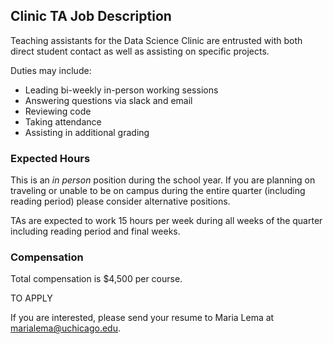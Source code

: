 ## Clinic TA Job Description

Teaching assistants for the Data Science Clinic are entrusted with both direct student contact as well as assisting on specific projects.

Duties may include:

* Leading bi-weekly in-person working sessions
* Answering questions via slack and email
* Reviewing code
* Taking attendance 
* Assisting in additional grading 

### Expected Hours

This is an _in person_ position during the school year. If you are planning on traveling or unable to be on campus during the entire quarter (including reading period) please consider alternative positions.

TAs are expected to work 15 hours per week during all weeks of the quarter including reading period and final weeks.

### Compensation

Total compensation is $4,500 per course.

TO APPLY

If you are interested, please send your resume to Maria Lema at marialema@uchicago.edu.